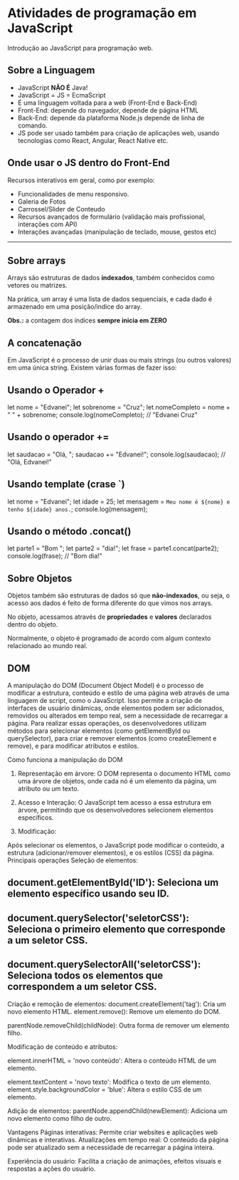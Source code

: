 # Atividades de programação em JavaScript

Introdução ao JavaScript para programação web.

## Sobre a Linguagem

- JavaScript **NÃO É** Java!
- JavaScript = JS = EcmaScript
- É uma linguagem voltada para a web (Front-End e Back-End)
- Front-End: depende do navegador, depende de página HTML
- Back-End: depende da plataforma Node.js depende de linha de comando.
- JS pode ser usado também para criação de aplicações web, usando tecnologias como React, Angular, React Native etc.

## Onde usar o JS dentro do Front-End

Recursos interativos em geral, como por exemplo:

- Funcionalidades de menu responsivo.
- Galeria de Fotos
- Carrossel/Slider de Conteudo
- Recursos avançados de formulário (validação mais profissional, interações com API) 
- Interações avançadas (manipulação de teclado, mouse, gestos etc)


--- 

## Sobre arrays 

Arrays são estruturas de dados **indexados**, também conhecidos como vetores ou matrizes.

Na prática, um array é uma lista de dados sequenciais, e cada dado é armazenado em uma posição/indice do array.

**Obs.:** a contagem dos índices **sempre inicia em ZERO**

## A concatenação

 Em JavaScript é o processo de unir duas ou mais strings (ou outros valores) em uma única string. Existem várias formas de fazer isso:

 ## Usando o Operador +
 
let nome = "Edvanei";
let sobrenome = "Cruz";
let nomeCompleto = nome + " " + sobrenome;
console.log(nomeCompleto); // "Edvanei Cruz"

## Usando o operador +=

let saudacao = "Olá, ";
saudacao += "Edvanei!";
console.log(saudacao); // "Olá, Edvanei!"

## Usando template  (crase `)

let nome = "Edvanei";
let idade = 25;
let mensagem = `Meu nome é ${nome} e tenho ${idade} anos.`;
console.log(mensagem);

## Usando o método .concat()

let parte1 = "Bom ";
let parte2 = "dia!";
let frase = parte1.concat(parte2);
console.log(frase); // "Bom dia!"



## Sobre Objetos

Objetos também são estruturas de dados só que **não-indexados**, ou seja, o acesso aos dados é feito de forma diferente do que vimos nos arrays.

No objeto, acessamos através de **propriedades** e **valores**
declarados dentro do objeto.

Normalmente, o objeto é programado de acordo com algum contexto relacionado ao mundo real.


## DOM

A manipulação do DOM (Document Object Model) é o processo de modificar a estrutura, conteúdo e estilo de uma página web através de uma linguagem de script, como o JavaScript. Isso permite a criação de interfaces de usuário dinâmicas, onde elementos podem ser adicionados, removidos ou alterados em tempo real, sem a necessidade de recarregar a página. Para realizar essas operações, os desenvolvedores utilizam métodos para selecionar elementos (como getElementById ou querySelector), para criar e remover elementos (como createElement e remove), e para modificar atributos e estilos. 

Como funciona a manipulação do DOM

1. Representação em árvore:
O DOM representa o documento HTML como uma árvore de objetos, onde cada nó é um elemento da página, um atributo ou um texto. 

2. Acesso e Interação:
O JavaScript tem acesso a essa estrutura em árvore, permitindo que os desenvolvedores selecionem elementos específicos. 

3. Modificação:

Após selecionar os elementos, o JavaScript pode modificar o conteúdo, a estrutura (adicionar/remover elementos), e os estilos (CSS) da página. 
Principais operações
Seleção de elementos:

## document.getElementById('ID'): Seleciona um elemento específico usando seu ID.  

## document.querySelector('seletorCSS'): Seleciona o primeiro elemento que corresponde a um seletor CSS. 

## document.querySelectorAll('seletorCSS'): Seleciona todos os elementos que correspondem a um seletor CSS. 

Criação e remoção de elementos:
document.createElement('tag'): Cria um novo elemento HTML. 
element.remove(): Remove um elemento do DOM. 

parentNode.removeChild(childNode): Outra forma de remover um elemento filho. 

Modificação de conteúdo e atributos:

element.innerHTML = 'novo conteúdo': Altera o conteúdo HTML de um elemento. 

element.textContent = 'novo texto': Modifica o texto de um elemento. 
element.style.backgroundColor = 'blue': Altera o estilo CSS de um elemento. 

Adição de elementos:
parentNode.appendChild(newElement): Adiciona um novo elemento como filho de outro. 

Vantagens
Páginas interativas: Permite criar websites e aplicações web dinâmicas e interativas. 
Atualizações em tempo real: O conteúdo da página pode ser atualizado sem a necessidade de recarregar a página inteira. 

Experiência do usuário: Facilita a criação de animações, efeitos visuais e respostas a ações do usuário. 












